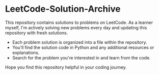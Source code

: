 # LeetCode-Solution-Archive
This repository contains solutions to problems on LeetCode.
As a learner myself, I'm actively solving new problems every day and updating this repository with fresh solutions.

- Each problem solution is organized into a file within the repository.
- You'll find the solution code in Python and any additional resources or explanations.
- Search for the problem you're interested in and learn from the code.

Hope you find this repository helpful in your coding journey.




